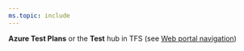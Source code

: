 ```yaml
---
ms.topic: include
---
```


**Azure Test Plans** or the **Test** hub in TFS (see [Web portal navigation](../../project/navigation/index.md))
